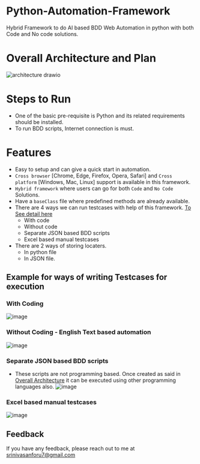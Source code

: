 # Python-Automation-Framework
Hybrid Framework to do AI based BDD Web Automation in python with both Code and No code solutions.

# Overall Architecture and Plan

![architecture drawio](https://user-images.githubusercontent.com/91478125/193735572-10fcd8a8-c57c-4348-99fa-cab9f09a2e06.png)


# Steps to Run

- One of the basic pre-requisite is Python and its related requirements should be installed.
- To run BDD scripts, Internet connection is must.


# Features

- Easy to setup and can give a quick start in automation.
- `Cross browser` [Chrome, Edge, Firefox, Opera, Safari] and `Cross platform` [Windows, Mac, Linux] support is available in this framework.
- `Hybrid framework` where users can go for both `Code` and `No Code` Solutions.
- Have a `baseClass` file where predefined methods are already available.
- There are 4 ways we can run testcases with help of this framework. [To See detail here]()
  - With code
  - Without code
  - Separate JSON based BDD scripts
  - Excel based manual testcases
- There are 2 ways of storing locaters.
  - In python file
  - In JSON file.

## Example for ways of writing Testcases for execution
### With Coding 
![image](https://user-images.githubusercontent.com/91478125/215937234-1bb01661-56b9-485d-8fdc-556f9ad70caa.png)
### Without Coding - English Text based automation
![image](https://user-images.githubusercontent.com/91478125/215937452-f1310520-ff9c-4f3d-ab46-034502d235c6.png)
### Separate JSON based BDD scripts
- These scripts are not programming based. Once created as said in [Overall Architecture](https://github.com/seeniforu/Python-Automation-Framework#overall-architecture-and-plan) it can be executed using other programming languages also.
![image](https://user-images.githubusercontent.com/91478125/215937546-deb4c0e5-cf4b-44db-b8af-470a89f52b47.png)
### Excel based manual testcases
![image](https://user-images.githubusercontent.com/91478125/215937882-b0082d76-7717-4796-97a9-64ee2f711e92.png)


## Feedback

If you have any feedback, please reach out to me at srinivasanforu7@gmail.com
